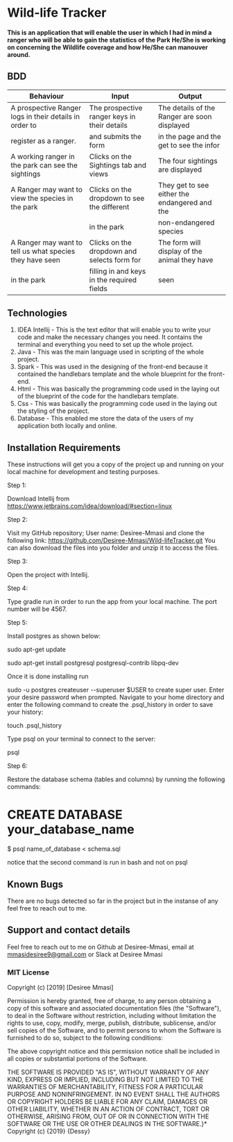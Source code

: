# Wild-life Tracker
#### This is an application that will enable the user in which I had in mind a ranger who will be able to gain the statistics of the Park He/She is working on concerning the Wildlife coverage and how He/She can manouver around.

## BDD

| Behaviour                                              | Input                                         | Output                                       |
|--------------------------------------------------------|-----------------------------------------------|----------------------------------------------|
| A prospective Ranger logs in their details in order to | The prospective ranger keys in their details  | The details of the Ranger are soon displayed |
| register as a ranger.                                  | and submits the form                          | in the page and the get to see the infor     |
| A working ranger in the park can see the sightings     | Clicks on the Sightings tab and views         | The four sightings are displayed             |
| A Ranger may want to view the species in the park      | Clicks on the dropdown to see the different   | They get to see either the endangered and the|
|                                                        | in the park                                   |  non-endangered species                      |
|A Ranger may want to tell us what species they have seen| Clicks on the dropdown and selects form for   | The form will display of the animal they have|
| in the park                                            | filling in and keys in the required fields    |  seen                                        |
                                     


## Technologies

1. IDEA Intellij - This is the text editor that will enable you to write your code and make the necessary changes you need. It contains the terminal and everything you need to set up the whole project.
2. Java -  This was the main language used in scripting of the whole project.
3. Spark -  This was used in the designing of the front-end because it contained the handlebars template and the whole blueprint for the front-end.
4. Html - This was basically the programming code used in the laying out of the blueprint of the code for the handlebars template.
5. Css -  This was basically the programming code used in the laying out the styling of the project.
6. Database - This enabled me store the data of the users of my application both locally and online.

## Installation Requirements
These instructions will get you a copy of the project up and running on your local machine for development and testing purposes.

Step 1:

Download Intellij from https://www.jetbrains.com/idea/download/#section=linux

Step 2:

Visit my GitHub repository; User name: Desiree-Mmasi and clone the following link: https://github.com/Desiree-Mmasi/Wild-lifeTracker.git You can also download the files into you folder and unzip it to access the files.

Step 3:

Open the project with Intellij.

Step 4:

Type gradle run in order to run the app from your local machine. The port number will be 4567.

Step 5:

Install postgres as shown below:

sudo apt-get update

sudo apt-get install postgresql postgresql-contrib libpq-dev

Once it is done installing run

sudo -u postgres createuser --superuser $USER
to create super user. Enter your desire password when prompted. Navigate to your home directory and enter the following command to create the .psql_history in order to save your history:

touch .psql_history

Type psql on your terminal to connect to the server:

psql

Step 6:

Restore the database schema (tables and columns) by running the following commands:

# CREATE DATABASE your_database_name

$ psql name_of_database < schema.sql

notice that the second command is run in bash and not on psql

## Known Bugs
There are no bugs detected so far in the project but in the instanse of any feel free to reach out to me.


## Support and contact details
Feel free to reach out to me on Github at Desiree-Mmasi, email at mmasidesiree9@gmail.com or Slack at Desiree Mmasi 
### MIT License


Copyright (c) [2019] [Desiree Mmasi]

Permission is hereby granted, free of charge, to any person obtaining a copy of this software and associated documentation files (the "Software"), to deal in the Software without restriction, including without limitation the rights to use, copy, modify, merge, publish, distribute, sublicense, and/or sell copies of the Software, and to permit persons to whom the Software is furnished to do so, subject to the following conditions:

The above copyright notice and this permission notice shall be included in all copies or substantial portions of the Software.

THE SOFTWARE IS PROVIDED "AS IS", WITHOUT WARRANTY OF ANY KIND, EXPRESS OR IMPLIED, INCLUDING BUT NOT LIMITED TO THE WARRANTIES OF MERCHANTABILITY, FITNESS FOR A PARTICULAR PURPOSE AND NONINFRINGEMENT. IN NO EVENT SHALL THE AUTHORS OR COPYRIGHT HOLDERS BE LIABLE FOR ANY CLAIM, DAMAGES OR OTHER LIABILITY, WHETHER IN AN ACTION OF CONTRACT, TORT OR OTHERWISE, ARISING FROM, OUT OF OR IN CONNECTION WITH THE SOFTWARE OR THE USE OR OTHER DEALINGS IN THE SOFTWARE.}* Copyright (c) {2019} {Dessy}
